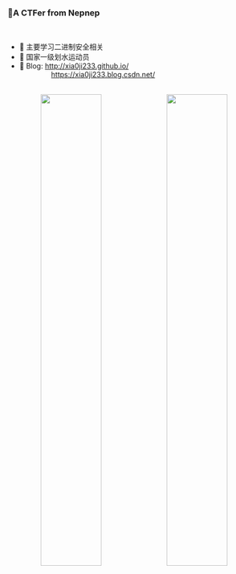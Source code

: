 ### 👋A CTFer from Nepnep    
</br>

- 🌱 主要学习二进制安全相关
- 🍃 国家一级划水运动员
- 🍔 Blog: http://xia0ji233.github.io/</br>
&nbsp;&nbsp;&nbsp;&nbsp;&nbsp;&nbsp;&nbsp;&nbsp;&nbsp;&nbsp;&nbsp;&nbsp;&nbsp;&nbsp;&nbsp;&nbsp;https://xia0ji233.blog.csdn.net/
</br></br>
<p align="center">
  <img width="49%" src="https://github-readme-stats.vercel.app/api?username=xia0ji233&show_icons=true" />
  <img width="49%" src="https://github-readme-streak-stats.herokuapp.com/?user=xia0ji233" />
</p>
